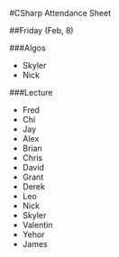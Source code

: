 #CSharp Attendance Sheet

##Friday (Feb, 8)

###Algos
  * Skyler
  * Nick

###Lecture 
  * Fred
  * Chi
  * Jay
  * Alex
  * Brian
  * Chris
  * David
  * Grant
  * Derek
  * Leo
  * Nick
  * Skyler
  * Valentin
  * Yehor
  * James
